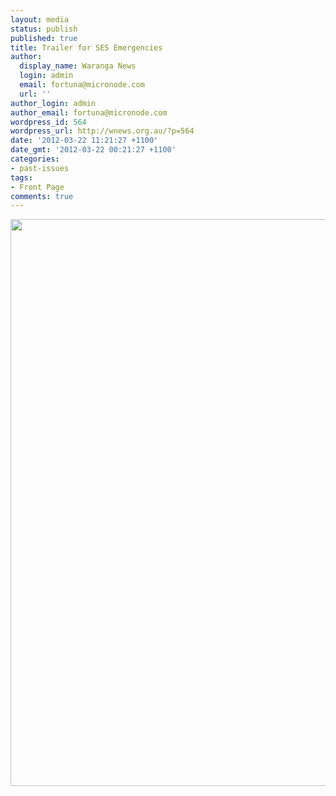 ```yaml
---
layout: media
status: publish
published: true
title: Trailer for SES Emergencies
author:
  display_name: Waranga News
  login: admin
  email: fortuna@micronode.com
  url: ''
author_login: admin
author_email: fortuna@micronode.com
wordpress_id: 564
wordpress_url: http://wnews.org.au/?p=564
date: '2012-03-22 11:21:27 +1100'
date_gmt: '2012-03-22 00:21:27 +1100'
categories:
- past-issues
tags:
- Front Page
comments: true
---
```


<a href="{{ site.url }}/images/2012/04/frontpage-20120422.pdf"><img class="alignnone size-full wp-image-560" title="Front Page - 22 March, 2012" src="{{ site.url }}/images/2012/04/frontpage-20120422.png" alt="" width="624" height="907" /></a>
